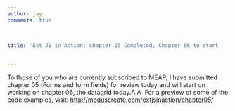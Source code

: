 ```yaml
---
author: jay
comments: true



title: 'Ext JS in Action: Chapter 05 Completed, Chapter 06 to start'


---
```


To those of you who are currently subscribed to MEAP, I have submitted chapter 05 (Forms and form fields) for review today and will start on working on chapter 06, the datagrid today.Â Â  For a preview of some of the code examples, visit: http://moduscreate.com/extjsinaction/chapter05/
